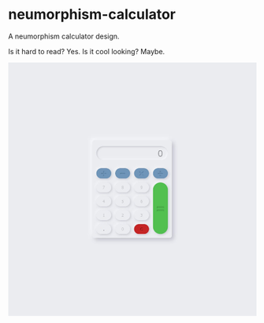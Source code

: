 # neumorphism-calculator
A neumorphism calculator design. 

Is it hard to read? Yes. 
Is it cool looking? Maybe.

![Calculator Image](https://github.com/nickmbrown/neumorphism-calculator/blob/master/Capture.JPG?raw=true)